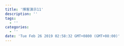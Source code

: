 ```yaml
---
title: '博客演示11'
description: ''
tags:
  - ''
categories:
  - ''
date: 'Tue Feb 26 2019 02:58:32 GMT+0800 (GMT+08:00)'
---
```

